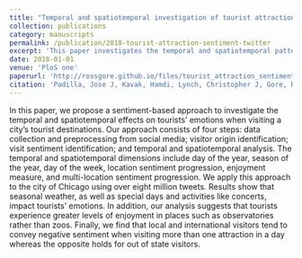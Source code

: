 ```yaml
---
title: "Temporal and spatiotemporal investigation of tourist attraction visit sentiment on Twitter"
collection: publications
category: manuscripts
permalink: /publication/2018-tourist-attraction-sentiment-twitter
excerpt: 'This paper investigates the temporal and spatiotemporal patterns of tourist attraction visit sentiment using Twitter data.'
date: 2018-01-01
venue: 'PloS one'
paperurl: 'http://rossgore.github.io/files/tourist_attraction_sentiment_twitter.pdf'
citation: 'Padilla, Jose J, Kavak, Hamdi, Lynch, Christopher J, Gore, Ross J, Diallo, Saikou Y. (2018). "Temporal and spatiotemporal investigation of tourist attraction visit sentiment on Twitter." <i>PloS one</i>. 13(6), e0198857.'
---
```

In this paper, we propose a sentiment-based approach to investigate the temporal and spatiotemporal effects on tourists’ emotions when visiting a city’s tourist destinations. Our approach consists of four steps: data collection and preprocessing from social media; visitor origin identification; visit sentiment identification; and temporal and spatiotemporal analysis. The temporal and spatiotemporal dimensions include day of the year, season of the year, day of the week, location sentiment progression, enjoyment measure, and multi-location sentiment progression. We apply this approach to the city of Chicago using over eight million tweets. Results show that seasonal weather, as well as special days and activities like concerts, impact tourists’ emotions. In addition, our analysis suggests that tourists experience greater levels of enjoyment in places such as observatories rather than zoos. Finally, we find that local and international visitors tend to convey negative sentiment when visiting more than one attraction in a day whereas the opposite holds for out of state visitors.